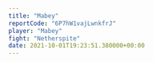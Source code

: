 ```yaml
---
title: "Mabey"
reportCode: "6P7hW1vajLwnkfrJ"
player: "Mabey"
fight: "Netherspite"
date: 2021-10-01T19:23:51.380000+00:00
---
```

